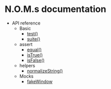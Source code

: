 # N.O.M.s documentation

- API reference
	- Basic
		- [test()](api-reference/basic/test.md)
		- [suite()](api-reference/basic/suite.md)
	- assert
		- [equal()](api-reference/assert/equal.md)
		- [isTrue()](api-reference/assert/isTrue.md)
		- [isFalse()](api-reference/assert/isFalse.md)
	- helpers
		- [normalizeString()](api-reference/helpers/normalizeString.md)
	- Mocks
		- [fakeWindow](api-reference/mocks/fakeWindow.md)